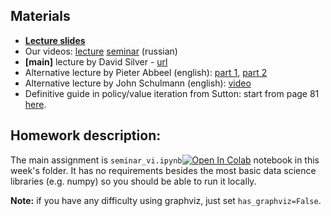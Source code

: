 ## Materials
* [__Lecture slides__](https://docs.google.com/presentation/d/1dyTsV4MfLb006VHMQvrMTEvSMjsN4B4ymoiWl-HrqVs)
* Our videos: [lecture](https://yadi.sk/i/qsYgN53mviDpQw) [seminar](https://yadi.sk/i/umiVNsMWngtodg) (russian)
* __[main]__ lecture by David Silver - [url](https://www.youtube.com/watch?v=Nd1-UUMVfz4)
* Alternative lecture by Pieter Abbeel (english): [part 1](https://www.youtube.com/watch?v=i0o-ui1N35U), [part 2](https://www.youtube.com/watch?v=Csiiv6WGzKM)
* Alternative lecture by John Schulmann (english): [video](https://www.youtube.com/watch?v=IL3gVyJMmhg)
* Definitive guide in policy/value iteration from Sutton: start from page 81 [here](http://incompleteideas.net/book/the-book-2nd.html).


## Homework description:

The main assignment is `seminar_vi.ipynb`[![Open In Colab](https://colab.research.google.com/assets/colab-badge.svg)](https://colab.research.google.com/github/yandexdataschool/Practical_RL/blob/master/week02_value_based/seminar_vi.ipynb) notebook in this week's folder. It has no requirements besides the most basic data science libraries (e.g. numpy) so you should be able to run it locally.

__Note:__ if you have any difficulty using graphviz, just set `has_graphviz=False`.
